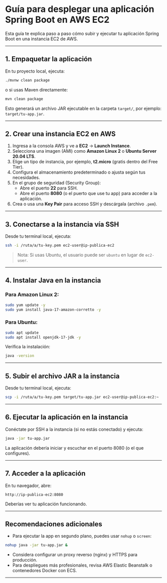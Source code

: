 
# Guía para desplegar una aplicación Spring Boot en AWS EC2

Esta guía te explica paso a paso cómo subir y ejecutar tu aplicación Spring Boot en una instancia EC2 de AWS.

---

## 1. Empaquetar la aplicación

En tu proyecto local, ejecuta:

```bash
./mvnw clean package
```

o si usas Maven directamente:

```bash
mvn clean package
```

Esto generará un archivo JAR ejecutable en la carpeta `target/`, por ejemplo: `target/tu-app.jar`.

---

## 2. Crear una instancia EC2 en AWS

1. Ingresa a la consola AWS y ve a **EC2** → **Launch Instance**.
2. Selecciona una imagen (AMI) como **Amazon Linux 2** o **Ubuntu Server 20.04 LTS**.
3. Elige un tipo de instancia, por ejemplo, **t2.micro** (gratis dentro del Free Tier).
4. Configura el almacenamiento predeterminado o ajusta según tus necesidades.
5. En el grupo de seguridad (Security Group):
   - Abre el puerto **22** para SSH.
   - Abre el puerto **8080** (o el puerto que use tu app) para acceder a la aplicación.
6. Crea o usa una **Key Pair** para acceso SSH y descárgala (archivo `.pem`).

---

## 3. Conectarse a la instancia vía SSH

Desde tu terminal local, ejecuta:

```bash
ssh -i /ruta/a/tu-key.pem ec2-user@ip-publica-ec2
```

> Nota: Si usas Ubuntu, el usuario puede ser `ubuntu` en lugar de `ec2-user`.

---

## 4. Instalar Java en la instancia

### Para Amazon Linux 2:

```bash
sudo yum update -y
sudo yum install java-17-amazon-corretto -y
```

### Para Ubuntu:

```bash
sudo apt update
sudo apt install openjdk-17-jdk -y
```

Verifica la instalación:

```bash
java -version
```

---

## 5. Subir el archivo JAR a la instancia

Desde tu terminal local, ejecuta:

```bash
scp -i /ruta/a/tu-key.pem target/tu-app.jar ec2-user@ip-publica-ec2:~
```

---

## 6. Ejecutar la aplicación en la instancia

Conéctate por SSH a la instancia (si no estás conectado) y ejecuta:

```bash
java -jar tu-app.jar
```

La aplicación debería iniciar y escuchar en el puerto 8080 (o el que configures).

---

## 7. Acceder a la aplicación

En tu navegador, abre:

```
http://ip-publica-ec2:8080
```

Deberías ver tu aplicación funcionando.

---

## Recomendaciones adicionales

- Para ejecutar la app en segundo plano, puedes usar `nohup` o `screen`:

```bash
nohup java -jar tu-app.jar &
```

- Considera configurar un proxy reverso (nginx) y HTTPS para producción.
- Para despliegues más profesionales, revisa AWS Elastic Beanstalk o contenedores Docker con ECS.

---

